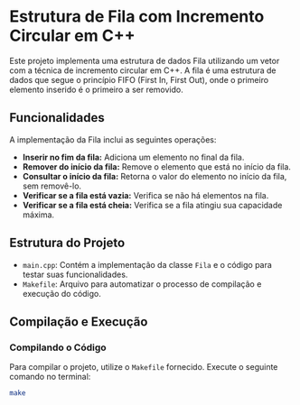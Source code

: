 # Estrutura de Fila com Incremento Circular em C++

Este projeto implementa uma estrutura de dados Fila utilizando um vetor com a técnica de incremento circular em C++. A fila é uma estrutura de dados que segue o princípio FIFO (First In, First Out), onde o primeiro elemento inserido é o primeiro a ser removido.

## Funcionalidades

A implementação da Fila inclui as seguintes operações:

- **Inserir no fim da fila:** Adiciona um elemento no final da fila.
- **Remover do início da fila:** Remove o elemento que está no início da fila.
- **Consultar o início da fila:** Retorna o valor do elemento no início da fila, sem removê-lo.
- **Verificar se a fila está vazia:** Verifica se não há elementos na fila.
- **Verificar se a fila está cheia:** Verifica se a fila atingiu sua capacidade máxima.

## Estrutura do Projeto

- `main.cpp`: Contém a implementação da classe `Fila` e o código para testar suas funcionalidades.
- `Makefile`: Arquivo para automatizar o processo de compilação e execução do código.

## Compilação e Execução

### Compilando o Código

Para compilar o projeto, utilize o `Makefile` fornecido. Execute o seguinte comando no terminal:

```bash
make
